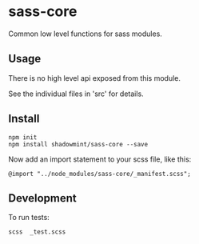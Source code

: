 # sass-core

Common low level functions for sass modules.

## Usage

There is no high level api exposed from this module.

See the individual files in 'src' for details.

## Install

    npm init
    npm install shadowmint/sass-core --save

Now add an import statement to your scss file, like this:

    @import "../node_modules/sass-core/_manifest.scss";

## Development

To run tests:

    scss  _test.scss
